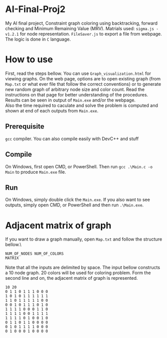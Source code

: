 # AI-Final-Proj2
My AI final project, Constraint graph coloring using backtracking, forward checking and Minimum Remaining Value (MRV). Matrials used: `sigma.js - v1.2.1` for node representation. `FileSaver.js` to export a file from webpage. The logic is done in `C` language.
# How to use
First, read the steps bellow. You can use `Graph_visualization.html` for viewing graphs. On the web page, options are to open existing graph (from `Map.txt` or what ever file that follow the correct conventions) or to generate new random graph of arbitrary node size and color count. Read the instructions on that page for better understanding of the procedures. Results can be seen in output of `Main.exe` and/or the webpage.\
Also the time required to caculate and solve the problem is computed and shown at end of each outputs from `Main.exe`.

## Prerequisite
`gcc` compiler. You can also compile easily with DevC++ and stuff
## Compile
On Windows, first open CMD, or PowerShell. Then run `gcc .\Main.c -o Main` to produce `Main.exe` file.
## Run
On Windows, simply double click the `Main.exe`. If you also want to see outputs, simply open CMD, or PowerShell and then run `.\Main.exe`.

# Adjacent matrix of graph
If you want to draw a graph manually, open `Map.txt` and follow the structure bellow.\
```
NUM_OF_NODES NUM_OF_COLORS
MATRIX
```
Note that all the inputs are delimited by space.
The input bellow constructs a 10 node graph. 20 colors will be used for coloring problem. Form the second line and on, the adjacent matrix of graph is represented.
```
10 20
0 1 1 0 1 1 1 0 0 0
1 0 1 0 1 1 1 1 1 1
1 1 0 1 1 1 1 1 0 0
0 0 1 0 1 1 1 0 1 0
1 1 1 1 0 0 0 1 1 0
1 1 1 1 0 0 1 1 1 1
1 1 1 1 0 1 0 0 1 0
0 1 1 0 1 1 0 0 0 0
0 1 0 1 1 1 1 0 0 0
0 1 0 0 0 1 0 0 0 0
```
